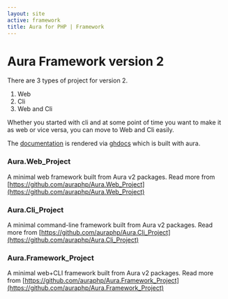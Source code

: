 ```yaml
---
layout: site
active: framework
title: Aura for PHP | Framework
---
```


# Aura Framework version 2

There are 3 types of project for version 2.

1. Web
1. Cli
1. Web and Cli

Whether you started with cli and at some point of time you want to
make it as web or vice versa, you can move to Web and Cli easily.

The [documentation](http://ghdocs.herokuapp.com/harikt/aurav2book/master/manuscript/introduction.md) is
rendered via [ghdocs](https://github.com/harikt/ghdocs) which is built with aura.

### Aura.Web_Project

A minimal web framework built from Aura v2 packages. Read more from
[https://github.com/auraphp/Aura.Web_Project](https://github.com/auraphp/Aura.Web_Project)

### Aura.Cli_Project

A minimal command-line framework built from Aura v2 packages. Read more from
[https://github.com/auraphp/Aura.Cli_Project](https://github.com/auraphp/Aura.Cli_Project)

### Aura.Framework_Project

A minimal web+CLI framework built from Aura v2 packages. Read more from
[https://github.com/auraphp/Aura.Framework_Project](https://github.com/auraphp/Aura.Framework_Project)
